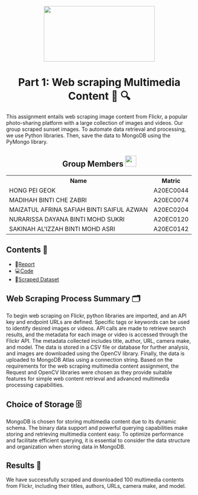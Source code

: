 <div align="center">
  <img width=300px height=150px src="https://user-images.githubusercontent.com/99240177/232822671-98a60054-f4dc-4f84-a7b8-6ed4473e3038.png"/>
</div>

<h1 align=center>Part 1: Web scraping Multimedia Content 📸 🔍</h1>
This assignment entails web scraping image content from Flickr, a popular photo-sharing platform with a large collection of images and videos. Our group scraped sunset images. To automate data retrieval and processing, we use Python libraries. Then, save the data to MongoDB using the PyMongo library.

<h2 align=center>Group Members <img width=30px; height=30px src="https://user-images.githubusercontent.com/120556342/215398734-609ba04a-88e5-44b5-9eaa-239ac8edd091.png"></h2>
<table align=center>
  <tr>
    <th>Name</th>
    <th>Matric</th>
  </tr>
  <tr>
    <td>HONG PEI GEOK</td>
    <td>A20EC0044</td>
  </tr>
  <tr>
    <td>MADIHAH BINTI CHE ZABRI</td>
    <td>A20EC0074</td>
  </tr>
    <tr>
    <td>MAIZATUL AFRINA SAFIAH BINTI SAIFUL AZWAN</td>
    <td>A20EC0204</td>
  </tr>
    <tr>
    <td>NURARISSA DAYANA BINTI MOHD SUKRI</td>
    <td>A20EC0120</td>
  </tr>
  <tr>
    <td>SAKINAH AL'IZZAH BINTI MOHD ASRI</td>
    <td>A20EC0142</td>
  </tr>
</table>

## Contents 📝
- 📑[Report](https://github.com/drshahizan/special-topic-data-engineering/blob/main/assignment/data-scraping/submission/part1/Regex/Regex_Report.md)
- 💻[Code](https://github.com/drshahizan/special-topic-data-engineering/blob/main/assignment/data-scraping/submission/part1/Regex/Regex_Flickr.py)
- 💾[Scraped Dataset](https://github.com/drshahizan/special-topic-data-engineering/blob/main/assignment/data-scraping/submission/part1/Regex/flickr_scraping.csv)

## Web Scraping Process Summary 🗂️
To begin web scraping on Flickr, python libraries are imported, and an API key and endpoint URLs are defined. Specific tags or keywords can be used to identify desired images or videos. API calls are made to retrieve search results, and the metadata for each image or video is accessed through the Flickr API. The metadata collected includes title, author, URL, camera make, and model. The data is stored in a CSV file or database for further analysis, and images are downloaded using the OpenCV library. Finally, the data is uploaded to MongoDB Atlas using a connection string. Based on the requirements for the web scraping multimedia content assignment, the Request and OpenCV libraries were chosen as they provide suitable features for simple web content retrieval and advanced multimedia processing capabilities.

## Choice of Storage 🗄️
MongoDB is chosen for storing multimedia content due to its dynamic schema. The binary data support and powerful querying capabilities make storing and retrieving multimedia content easy. To optimize performance and facilitate efficient querying, it is essential to consider the data structure and organization when storing data in MongoDB.

## Results 🔎
We have successfully scraped and downloaded 100 multimedia contents from Flickr, including their titles, authors, URLs, camera make, and model.
